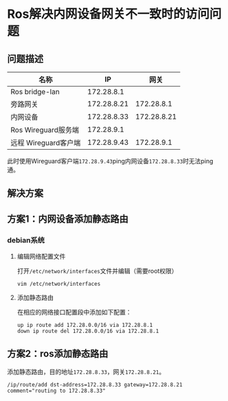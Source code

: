 # Ros解决内网设备网关不一致时的访问问题

## 问题描述

| 名称 | IP | 网关 |
| - | - | - |
| Ros bridge-lan | 172.28.8.1 | |
| 旁路网关 | 172.28.8.21 | 172.28.8.1 |
| 内网设备 | 172.28.8.33 | 172.28.8.21 |
| Ros Wireguard服务端 | 172.28.9.1 |  |
| 远程 Wireguard客户端 | 172.28.9.43 | 172.28.9.1 |

此时使用Wireguard客户端`172.28.9.43`ping内网设备`172.28.8.33`时无法ping通。

## 解决方案

## 方案1：内网设备添加静态路由

### debian系统

1. 编辑网络配置文件

    打开`/etc/network/interfaces`文件并编辑（需要root权限）

    ```shell
    vim /etc/network/interfaces
    ```

1. 添加静态路由

    在相应的网络接口配置段中添加如下配置：

    ```shell
    up ip route add 172.28.0.0/16 via 172.28.8.1
    down ip route del 172.28.0.0/16 via 172.28.8.1
    ```

## 方案2：ros添加静态路由

添加静态路由，目的地址`172.28.8.33`，网关`172.28.8.21`。

```shell
/ip/route/add dst-address=172.28.8.33 gateway=172.28.8.21 comment="routing to 172.28.8.33"
```
